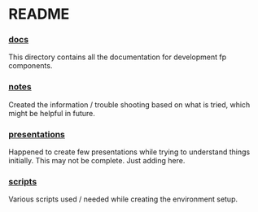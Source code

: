 # README

### [docs](https://github.com/rsettine-tibco/fp-notes/tree/main/fp39/docs)
This directory contains all the documentation for development fp components.
### [notes](https://github.com/rsettine-tibco/fp-notes/tree/main/fp39/notes)
Created the information / trouble shooting based on what is tried, which might be helpful in future.
### [presentations](https://github.com/rsettine-tibco/fp-notes/tree/main/fp39/presentations)
Happened to create few presentations while trying to understand things initially. This may not be complete. Just adding here.
### [scripts](https://github.com/rsettine-tibco/fp-notes/tree/main/fp39/scripts)
Various scripts used / needed while creating the environment setup.
